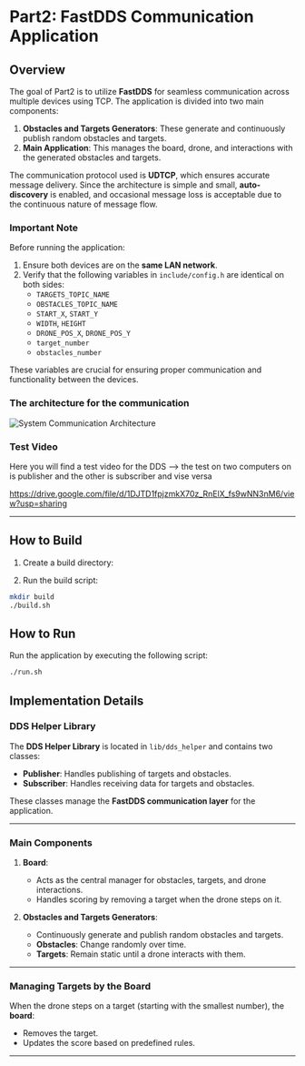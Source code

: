 # **Part2: FastDDS Communication Application**

## **Overview**

The goal of Part2 is to utilize **FastDDS** for seamless communication across multiple devices using TCP. The application is divided into two main components:

1. **Obstacles and Targets Generators**: These generate and continuously publish random obstacles and targets.
2. **Main Application**: This manages the board, drone, and interactions with the generated obstacles and targets.

The communication protocol used is **UDTCP**, which ensures accurate message delivery. Since the architecture is simple and small, **auto-discovery** is enabled, and occasional message loss is acceptable due to the continuous nature of message flow.

### **Important Note**

Before running the application:

1. Ensure both devices are on the **same LAN network**.
2. Verify that the following variables in `include/config.h` are identical on both sides:
   - `TARGETS_TOPIC_NAME`
   - `OBSTACLES_TOPIC_NAME`
   - `START_X`, `START_Y`
   - `WIDTH`, `HEIGHT`
   - `DRONE_POS_X`, `DRONE_POS_Y`
   - `target_number`
   - `obstacles_number`

These variables are crucial for ensuring proper communication and functionality between the devices.
### The architecture for the communication 

![System Communication Architecture](DDS.png)


### Test Video 

Here you will find a test video for the  DDS --> the test on two computers on is publisher and the other is subscriber and vise versa

https://drive.google.com/file/d/1DJTD1fpjzmkX70z_RnElX_fs9wNN3nM6/view?usp=sharing

---

## **How to Build**

1. Create a build directory:

2. Run the build script:

```bash
mkdir build
./build.sh
```

## **How to Run**

Run the application by executing the following script:

```bash
./run.sh
```


## **Implementation Details**

### **DDS Helper Library**

The **DDS Helper Library** is located in `lib/dds_helper` and contains two classes:

- **Publisher**: Handles publishing of targets and obstacles.
- **Subscriber**: Handles receiving data for targets and obstacles.

These classes manage the **FastDDS communication layer** for the application.

---

### **Main Components**

1. **Board**:
   - Acts as the central manager for obstacles, targets, and drone interactions.
   - Handles scoring by removing a target when the drone steps on it.

2. **Obstacles and Targets Generators**:
   - Continuously generate and publish random obstacles and targets.
   - **Obstacles**: Change randomly over time.
   - **Targets**: Remain static until a drone interacts with them.
---

### **Managing Targets by the Board**

When the drone steps on a target (starting with the smallest number), the **board**:

- Removes the target.
- Updates the score based on predefined rules.

---


